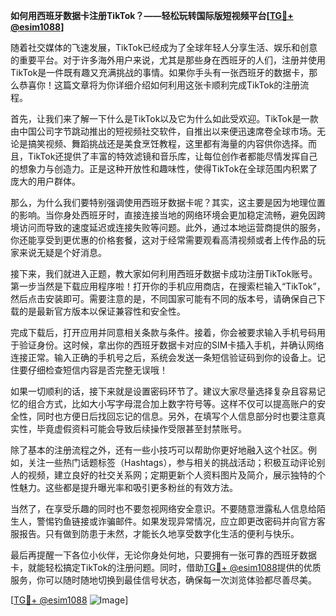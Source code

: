 **如何用西班牙数据卡注册TikTok？——轻松玩转国际版短视频平台[[TG💪+ @esim1088](https://t.me/s/esim1088)]**

随着社交媒体的飞速发展，TikTok已经成为了全球年轻人分享生活、娱乐和创意的重要平台。对于许多海外用户来说，尤其是那些身在西班牙的人们，注册并使用TikTok是一件既有趣又充满挑战的事情。如果你手头有一张西班牙的数据卡，那么恭喜你！这篇文章将为你详细介绍如何利用这张卡顺利完成TikTok的注册流程。

首先，让我们来了解一下什么是TikTok以及它为什么如此受欢迎。TikTok是一款由中国公司字节跳动推出的短视频社交软件，自推出以来便迅速席卷全球市场。无论是搞笑视频、舞蹈挑战还是美食烹饪教程，这里都有海量的内容供你选择。而且，TikTok还提供了丰富的特效滤镜和音乐库，让每位创作者都能尽情发挥自己的想象力与创造力。正是这种开放性和趣味性，使得TikTok在全球范围内积累了庞大的用户群体。

那么，为什么我们要特别强调使用西班牙数据卡呢？其实，这主要是因为地理位置的影响。当你身处西班牙时，直接连接当地的网络环境会更加稳定流畅，避免因跨境访问而导致的速度延迟或连接失败等问题。此外，通过本地运营商提供的服务，你还能享受到更优惠的价格套餐，这对于经常需要观看高清视频或者上传作品的玩家来说无疑是个好消息。

接下来，我们就进入正题，教大家如何利用西班牙数据卡成功注册TikTok账号。第一步当然是下载应用程序啦！打开你的手机应用商店，在搜索栏输入“TikTok”，然后点击安装即可。需要注意的是，不同国家可能有不同的版本号，请确保自己下载的是最新官方版本以保证兼容性和安全性。

完成下载后，打开应用并同意相关条款与条件。接着，你会被要求输入手机号码用于验证身份。这时候，拿出你的西班牙数据卡对应的SIM卡插入手机，并确认网络连接正常。输入正确的手机号之后，系统会发送一条短信验证码到你的设备上。记住要仔细检查短信内容是否完整无误哦！

如果一切顺利的话，接下来就是设置密码环节了。建议大家尽量选择复杂且容易记忆的组合方式，比如大小写字母混合加上数字符号等。这样不仅可以提高账户的安全性，同时也方便日后找回忘记的信息。另外，在填写个人信息部分时也要注意真实性，毕竟虚假资料可能会导致后续操作受限甚至封禁账号。

除了基本的注册流程之外，还有一些小技巧可以帮助你更好地融入这个社区。例如，关注一些热门话题标签（Hashtags），参与相关的挑战活动；积极互动评论别人的视频，建立良好的社交关系网；定期更新个人资料图片及简介，展示独特的个性魅力。这些都是提升曝光率和吸引更多粉丝的有效方法。

当然了，在享受乐趣的同时也不要忽视网络安全意识。不要随意泄露私人信息给陌生人，警惕钓鱼链接或诈骗邮件。如果发现异常情况，应立即更改密码并向官方客服报告。只有做到防患于未然，才能长久地享受数字化生活的便利与快乐。

最后再提醒一下各位小伙伴，无论你身处何地，只要拥有一张可靠的西班牙数据卡，就能轻松搞定TikTok的注册问题。同时，借助[TG💪+ @esim1088](https://t.me/s/esim1088)提供的优质服务，你可以随时随地切换到最佳信号状态，确保每一次浏览体验都尽善尽美。

[[TG💪+ @esim1088](https://t.me/s/esim1088) ![Image](https://i.postimg.cc/4NQfJmqS/Snipaste-2025-05-13-00-14-12.png)]